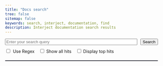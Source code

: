 ```yaml
---
title: "Docs search"
tree: false
sitemap: false
keywords: search, interject, documentation, find
description: Interject documentation search results
---
```


<style>
    #custom-search-form {
        margin-bottom: 10px;
        background-color: white;
        display: flex; /* Use flexbox */
    }
    #custom-search-input {
        flex: 1; /* Let the input grow to fill available space */
    }
    #custom-search-button {
        margin-left: 10px;
    }
    #custom-search-results {
  }
    #custom-regex {
        margin-right: 5px;
        margin-bottom: 10px;
    }
    #custom-all-hits {
        margin-left: 15px;
        margin-bottom: 10px;
    }
    #custom-top-hits {
        margin-left: 15px;
        margin-bottom: 10px;
    }
	#custom-advanced_button {
		display: none; /* Hide the div by default */
		text-align: right;
	}
	#advanced-search-options {
    }
	#custom-space {
		display: none;
	}
	
</style>

<form id="custom-search-form">
  <input type="search" id="custom-search-input" placeholder="Enter your search query">
  <button type="submit" id="custom-search-button">Search</button>
</form>

<div id="custom-advanced_button">
<button id="custom-advanced-search" style="float: right;" onclick="toggleOptions()">Advanced Search</button>
</div>

<div id="advanced-search-options">
  <input
    type="checkbox"
    id="custom-regex"
    title="Searches with Regex syntax"
	onclick="handleCustomRegex()"
  >
  <label for="custom-regex">Use Regex</label>
  <input
    type="checkbox"
    id="custom-all-hits"
    title="Displays all hits in the page(s)"
	onclick="handleCustomAllHits()"
  >
  <label for="custom-all-hits">Show all hits</label>
  <input
    type="checkbox"
    id="custom-top-hits"
    title="Displays hits in page title, url, keywords, and descriptions (Standard search only)"
	onclick="handleCustomTopHits()"
  >
  <label for="custom-top-hits">Display top hits</label>
</div>

<div id="custom-space">
	<br>
</div>

<div id="resultsContainer">
	<div id="top-hits-results"></div>
	<hr style="border: 1px solid #878896;">
	<div id="custom-search-results"></div>
</div>

